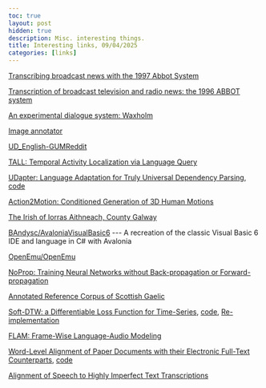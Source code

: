 ```yaml
---
toc: true
layout: post
hidden: true
description: Misc. interesting things.
title: Interesting links, 09/04/2025
categories: [links]
---
```


[Transcribing broadcast news with the 1997 Abbot System](https://ieeexplore.ieee.org/document/675415)

[Transcription of broadcast television and radio news: the 1996 ABBOT system](https://ieeexplore.ieee.org/document/596007)

[An experimental dialogue system: Waxholm](https://www.speech.kth.se/~rolf/MyKTHpapers_6/www.speech.kth.se/prod/publications/files/qpsr/1993/1993_34_2-3_015-020.pdf)

[Image annotator](https://www.robots.ox.ac.uk/~vgg/software/via/via_demo.html)

[UD_English-GUMReddit](https://github.com/UniversalDependencies/UD_English-GUMReddit)

[TALL: Temporal Activity Localization via Language Query](https://arxiv.org/abs/1705.02101)

[UDapter: Language Adaptation for Truly Universal Dependency Parsing](https://arxiv.org/abs/2004.14327),
[code](https://github.com/ahmetustun/udapter)

[Action2Motion: Conditioned Generation of 3D Human Motions](https://arxiv.org/abs/2007.15240)

[The Irish of Iorras Aithneach, County Galway](https://www.dias.ie/celt/celt-publications-2/celt-the-irish-of-iorras-aithneach-county-galway/)

[BAndysc/AvaloniaVisualBasic6](https://github.com/BAndysc/AvaloniaVisualBasic6) --- A recreation of the classic Visual Basic 6 IDE and language in C# with Avalonia

[OpenEmu/OpenEmu](https://github.com/OpenEmu/OpenEmu)

[NoProp: Training Neural Networks without Back-propagation or Forward-propagation](https://arxiv.org/abs/2503.24322)

[Annotated Reference Corpus of Scottish Gaelic](https://datashare.ed.ac.uk/handle/10283/2011)

[Soft-DTW: a Differentiable Loss Function for Time-Series](https://arxiv.org/abs/1703.01541),
[code](https://github.com/mblondel/soft-dtw),
[Re-implementation](https://github.com/keonlee9420/Soft-DTW-Loss)

[FLAM: Frame-Wise Language-Audio Modeling](https://arxiv.org/abs/2505.05335)

[Word-Level Alignment of Paper Documents with their Electronic Full-Text Counterparts](https://aclanthology.org/2021.bionlp-1.19/),
[code](https://github.com/nlpAThits/BioNLP2021)

[Alignment of Speech to Highly Imperfect Text Transcriptions](https://arxiv.org/abs/cs/0612139)
